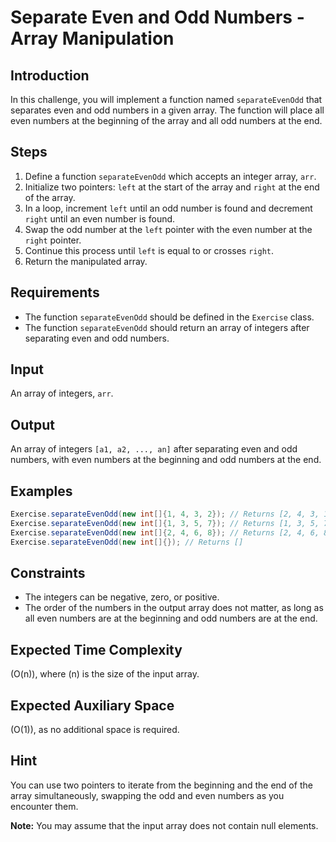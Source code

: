 
# Separate Even and Odd Numbers - Array Manipulation

## Introduction

In this challenge, you will implement a function named `separateEvenOdd` that separates even and odd numbers in a given array. The function will place all even numbers at the beginning of the array and all odd numbers at the end.

## Steps

1. Define a function `separateEvenOdd` which accepts an integer array, `arr`.
2. Initialize two pointers: `left` at the start of the array and `right` at the end of the array.
3. In a loop, increment `left` until an odd number is found and decrement `right` until an even number is found.
4. Swap the odd number at the `left` pointer with the even number at the `right` pointer.
5. Continue this process until `left` is equal to or crosses `right`.
6. Return the manipulated array.

## Requirements

- The function `separateEvenOdd` should be defined in the `Exercise` class.
- The function `separateEvenOdd` should return an array of integers after separating even and odd numbers.

## Input

An array of integers, `arr`.

## Output

An array of integers `[a1, a2, ..., an]` after separating even and odd numbers, with even numbers at the beginning and odd numbers at the end.

## Examples

```java
Exercise.separateEvenOdd(new int[]{1, 4, 3, 2}); // Returns [2, 4, 3, 1]
Exercise.separateEvenOdd(new int[]{1, 3, 5, 7}); // Returns [1, 3, 5, 7] (No even numbers, so array remains the same)
Exercise.separateEvenOdd(new int[]{2, 4, 6, 8}); // Returns [2, 4, 6, 8] (No odd numbers, so array remains the same)
Exercise.separateEvenOdd(new int[]{}); // Returns []
```

## Constraints

- The integers can be negative, zero, or positive.
- The order of the numbers in the output array does not matter, as long as all even numbers are at the beginning and odd numbers are at the end.

## Expected Time Complexity

\(O(n)\), where \(n\) is the size of the input array.

## Expected Auxiliary Space

\(O(1)\), as no additional space is required.

## Hint

You can use two pointers to iterate from the beginning and the end of the array simultaneously, swapping the odd and even numbers as you encounter them.

**Note:** You may assume that the input array does not contain null elements.
```
